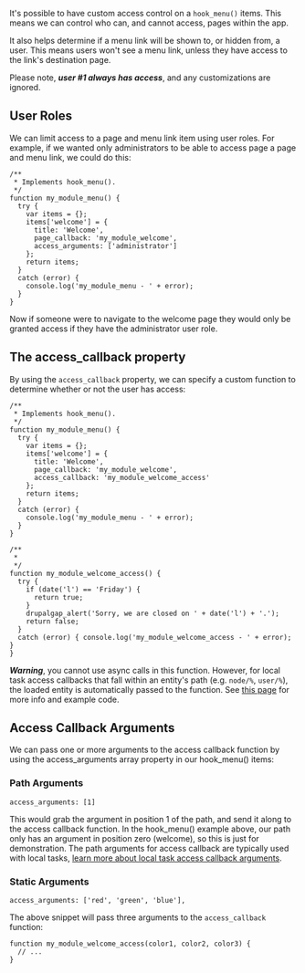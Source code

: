 

It's possible to have custom access control on a `hook_menu()` items. This means we can control who can, and cannot access, pages within the app.

It also helps determine if a menu link will be shown to, or hidden from, a user. This means users won't see a menu link, unless they have access to the link's destination page.

Please note, ***user #1 always has access***, and any customizations are ignored.

## User Roles

We can limit access to a page and menu link item using user roles. For example, if we wanted only administrators to be able to access page a page and menu link, we could do this:

```
/**
 * Implements hook_menu().
 */
function my_module_menu() {
  try {
    var items = {};
    items['welcome'] = {
      title: 'Welcome',
      page_callback: 'my_module_welcome',
      access_arguments: ['administrator']
    };
    return items;
  }
  catch (error) {
    console.log('my_module_menu - ' + error);
  }
}
```

Now if someone were to navigate to the welcome page they would only be granted access if they have the administrator user role.

## The access_callback property

By using the `access_callback` property, we can specify a custom function to determine whether or not the user has access:

```
/**
 * Implements hook_menu().
 */
function my_module_menu() {
  try {
    var items = {};
    items['welcome'] = {
      title: 'Welcome',
      page_callback: 'my_module_welcome',
      access_callback: 'my_module_welcome_access'
    };
    return items;
  }
  catch (error) {
    console.log('my_module_menu - ' + error);
  }
}

/**
 *
 */
function my_module_welcome_access() {
  try {
    if (date('l') == 'Friday') {
      return true;
    }
    drupalgap_alert('Sorry, we are closed on ' + date('l') + '.');
    return false;
  }
  catch (error) { console.log('my_module_welcome_access - ' + error); }
}
```

***Warning***, you cannot use async calls in this function. However, for local task access callbacks that fall within an entity's path (e.g. `node/%`, `user/%`), the loaded entity is automatically passed to the function. See [this page](Local_Tasks/Add_a_Custom_Local_Task) for more info and example code.

## Access Callback Arguments

We can pass one or more arguments to the access callback function by using the access_arguments array property in our hook_menu() items:

### Path Arguments

`access_arguments: [1]`

This would grab the argument in position 1 of the path, and send it along to the access callback function. In the hook_menu() example above, our path only has an argument in position zero (welcome), so this is just for demonstration. The path arguments for access callback are typically used with local tasks, [learn more about local task access callback arguments](Local_Tasks/Add_a_Custom_Local_Task).

### Static Arguments

`access_arguments: ['red', 'green', 'blue'],`

The above snippet will pass three arguments to the `access_callback` function:

```
function my_module_welcome_access(color1, color2, color3) {
  // ...
}
```